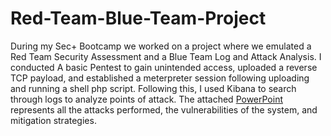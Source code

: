 # Red-Team-Blue-Team-Project
During my Sec+ Bootcamp we worked on a project where we emulated a Red Team Security Assessment and a Blue Team Log and Attack Analysis. 
I conducted A basic Pentest to gain unintended access, uploaded a reverse TCP payload, and established a meterpreter session following uploading and running a shell php script. 
Following this, I used Kibana to search through logs to analyze points of attack. 
The attached [PowerPoint](https://github.com/Bayrans/Red-Team-Blue-Team-Project/blob/main/LF%20Project%202.pdf) represents all the attacks performed, the vulnerabilities of the system, and mitigation strategies.
